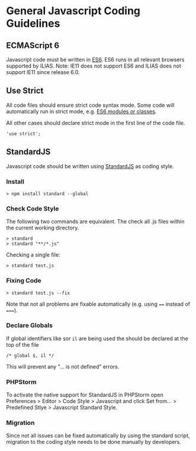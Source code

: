 # General Javascript Coding Guidelines

## ECMAScript 6

Javascript code must be written in [ES6](http://www.ecma-international.org/ecma-262/6.0/index.html). ES6 runs in all relevant browsers supported by ILIAS. Note: IE11 does not support ES6 and ILIAS does not support IE11 since release 6.0.

## Use Strict

All code files should ensure strict code syntax mode. Some code will automatically run in strict mode, e.g. [ES6 modules or classes](http://www.ecma-international.org/ecma-262/6.0/#sec-strict-mode-code).

All other cases should declare strict mode in the first line of the code file.

```
'use strict';
```


## StandardJS

Javascript code should be written using [StandardJS](https://standardjs.com/rules.html) as coding style.

### Install

```
> npm install standard --global
```

### Check Code Style

The following two commands are equivalent. The check all .js files within the current working directory.

```
> standard
> standard "**/*.js"
```

Checking a single file:

```
> standard test.js
```

### Fixing Code

```
> standard test.js --fix
```

Note that not all problems are fixable automatically (e.g. using `==` instead of `===`).

### Declare Globals

If global identifiers like `$`or `il` are being used the should be declared at the top of the file
```
/* global $, il */
``` 

This will prevent any "... is not defined" errors.

### PHPStorm

To activate the native support for StandardJS in PHPStorm open Preferences > Editor > Code Style > Javascript and click Set from... > Predefined Stlye > Javascript Standard Style.

### Migration

Since not all issues can be fixed automatically by using the standard script, migration to the coding style needs to be done manually by developers.
